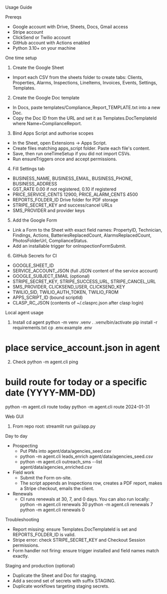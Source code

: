 Usage Guide

Prereqs
- Google account with Drive, Sheets, Docs, Gmail access
- Stripe account
- ClickSend or Twilio account
- GitHub account with Actions enabled
- Python 3.10+ on your machine

One time setup
1) Create the Google Sheet
- Import each CSV from the sheets folder to create tabs:
  Clients, Properties, Alarms, Inspections, LineItems, Invoices, Events, Settings, Templates.

2) Create the Google Doc template
- In Docs, paste templates/Compliance_Report_TEMPLATE.txt into a new Doc.
- Copy the Doc ID from the URL and set it as Templates.DocTemplateId where Name=ComplianceReport.

3) Bind Apps Script and authorise scopes
- In the Sheet, open Extensions -> Apps Script.
- Create files matching apps_script folder. Paste each file's content.
- Save, then run oneTimeSetup if you did not import CSVs.
- Run ensureTriggers once and accept permissions.

4) Fill Settings tab
- BUSINESS_NAME, BUSINESS_EMAIL, BUSINESS_PHONE, BUSINESS_ADDRESS
- GST_RATE 0.00 if not registered, 0.10 if registered
- PRICE_SERVICE_CENTS 12900, PRICE_ALARM_CENTS 4500
- REPORTS_FOLDER_ID Drive folder for PDF storage
- STRIPE_SECRET_KEY and success/cancel URLs
- SMS_PROVIDER and provider keys

5) Add the Google Form
- Link a Form to the Sheet with exact field names:
  PropertyID, Technician, Findings, Actions, BatteriesReplacedCount, AlarmsReplacedCount, PhotosFolderUrl, ComplianceStatus.
- Add an installable trigger for onInspectionFormSubmit.

6) GitHub Secrets for CI
- GOOGLE_SHEET_ID
- SERVICE_ACCOUNT_JSON (full JSON content of the service account)
- GOOGLE_SUBJECT_EMAIL (optional)
- STRIPE_SECRET_KEY, STRIPE_SUCCESS_URL, STRIPE_CANCEL_URL
- SMS_PROVIDER, CLICKSEND_USER, CLICKSEND_KEY
- TWILIO_SID, TWILIO_AUTH_TOKEN, TWILIO_FROM
- APPS_SCRIPT_ID (bound scriptId)
- CLASP_RC_JSON (contents of ~/.clasprc.json after clasp login)

Local agent usage
1) Install
  cd agent
  python -m venv .venv
  . .venv/bin/activate
  pip install -r requirements.txt
 cp .env.example .env
  # place service_account.json in agent

2) Check
  python -m agent.cli ping
  # build route for today or a specific date (YYYY-MM-DD)
  python -m agent.cli route today
  python -m agent.cli route 2024-01-31

Web GUI
1) From repo root:
  streamlit run gui/app.py

Day to day
- Prospecting
  - Put PMs into agent/data/agencies_seed.csv
  - python -m agent.cli leads_enrich agent/data/agencies_seed.csv
  - python -m agent.cli outreach_sms --list agent/data/agencies_enriched.csv
- Field work
  - Submit the Form on-site.
  - The script appends an Inspections row, creates a PDF report, makes a Stripe checkout, emails the client.
- Renewals
  - CI runs renewals at 30, 7, and 0 days. You can also run locally:
    python -m agent.cli renewals 30
    python -m agent.cli renewals 7
    python -m agent.cli renewals 0

Troubleshooting
- Report missing: ensure Templates.DocTemplateId is set and REPORTS_FOLDER_ID is valid.
- Stripe error: check STRIPE_SECRET_KEY and Checkout Session permissions.
- Form handler not firing: ensure trigger installed and field names match exactly.

Staging and production (optional)
- Duplicate the Sheet and Doc for staging.
- Add a second set of secrets with suffix STAGING.
- Duplicate workflows targeting staging secrets.
